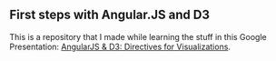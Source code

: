 First steps with Angular.JS and D3
---

This is a repository that I made while learning the stuff in this Google Presentation: [AngularJS & D3: Directives for Visualizations][url-talk].


[url-talk]: http://youtu.be/aqHBLS_6gF8
